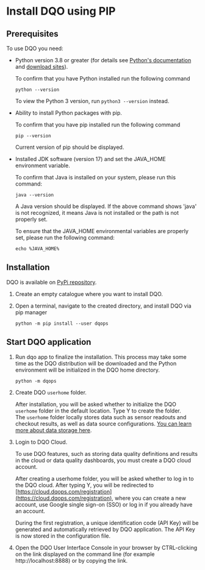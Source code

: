 # Install DQO using PIP

## Prerequisites

To use DQO you need:

  - Python version 3.8 or greater (for details see [Python's documentation](https://www.python.org/doc/) and [download sites](https://www.python.org/downloads/)).

    To confirm that you have Python installed run the following command
    ```
    python --version
    ```
    To view the Python 3 version, run `python3 --version` instead.



  - Ability to install Python packages with pip.
    
    To confirm that you have pip installed run the following command
    ```
    pip --version
    ```
    Current version of pip should be displayed.


  - Installed JDK software (version 17) and set the JAVA_HOME environment variable.

    To confirm that Java is installed on your system, please run this command:
    ```
    java --version
    ```
    A Java version should be displayed. If the above command shows 'java' is not recognized, it means Java is not 
    installed or the path is not properly set.

    To ensure that the JAVA_HOME environmental variables are properly set, please run the following command:
    ```
    echo %JAVA_HOME%
    ```

## Installation

DQO is available on [PyPi repository](https://pypi.org/project/dqops/). 

1. Create an empty catalogue where you want to install DQO.
2. Open a terminal, navigate to the created directory, and install DQO via pip manager

    ```
    python -m pip install --user dqops
    ```

## Start DQO application

1. Run dqo app to finalize the installation. This process may take some time as the DQO distribution will be downloaded
    and the Python environment will be initialized in the DQO home directory.


    ```
    python -m dqops
    ```

2. Create DQO `userhome` folder.

    After installation, you will be asked whether to initialize the DQO `userhome` folder in the default location. Type Y to create the folder.  
    The `userhome` folder locally stores data such as sensor readouts and checkout results, as well as data source configurations. [You can learn more about data storage here](../../dqo-concepts/data-storage/data-storage.md). 

3. Login to DQO Cloud.
   
    To use DQO features, such as storing data quality definitions and results in the cloud or data quality dashboards, you
    must create a DQO cloud account.

    After creating a userhome folder, you will be asked whether to log in to the DQO cloud. After typing Y, you will be 
    redirected to [https://cloud.dqops.com/registration](https://cloud.dqops.com/registration), where you can create a new account, use Google single sign-on (SSO) or log in if you already have an account. 

    During the first registration, a unique identification code (API Key) will be generated and automatically retrieved by DQO application.
    The API Key is now stored in the configuration file. 

4. Open the DQO User Interface Console in your browser by CTRL-clicking on the link displayed on the command line (for example http://localhost:8888) 
    or by copying the link.
